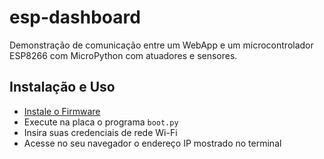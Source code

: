 # esp-dashboard

Demonstração de comunicação entre um WebApp e um microcontrolador ESP8266 com MicroPython com atuadores e sensores. 

## Instalação e Uso

+ [Instale o Firmware](https://docs.micropython.org/en/latest/esp8266/tutorial/intro.html)
+ Execute na placa o programa ```boot.py```
+ Insira suas credenciais de rede Wi-Fi 
+ Acesse no seu navegador o endereço IP mostrado no terminal 

